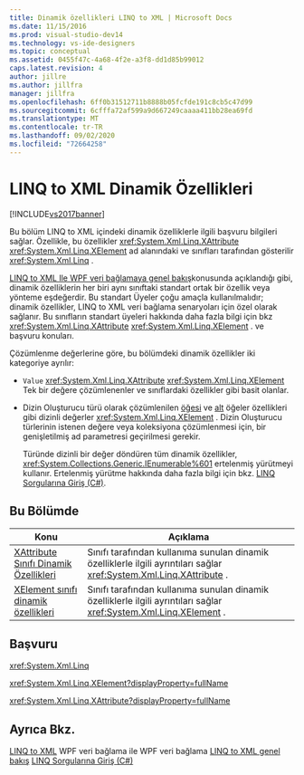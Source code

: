 ```yaml
---
title: Dinamik özellikleri LINQ to XML | Microsoft Docs
ms.date: 11/15/2016
ms.prod: visual-studio-dev14
ms.technology: vs-ide-designers
ms.topic: conceptual
ms.assetid: 0455f47c-4a68-4f2e-a3f8-dd1d85b99012
caps.latest.revision: 4
author: jillre
ms.author: jillfra
manager: jillfra
ms.openlocfilehash: 6ff0b31512711b8888b05fcfde191c8cb5c47d99
ms.sourcegitcommit: 6cfffa72af599a9d667249caaaa411bb28ea69fd
ms.translationtype: MT
ms.contentlocale: tr-TR
ms.lasthandoff: 09/02/2020
ms.locfileid: "72664258"
---
```

# <a name="linq-to-xml-dynamic-properties"></a>LINQ to XML Dinamik Özellikleri
[!INCLUDE[vs2017banner](../includes/vs2017banner.md)]

Bu bölüm LINQ to XML içindeki dinamik özelliklerle ilgili başvuru bilgileri sağlar. Özellikle, bu özellikler <xref:System.Xml.Linq.XAttribute> <xref:System.Xml.Linq.XElement> ad alanındaki ve sınıfları tarafından gösterilir <xref:System.Xml.Linq> .

 [LINQ to XML Ile WPF veri bağlamaya genel bakış](../designers/wpf-data-binding-with-linq-to-xml-overview.md)konusunda açıklandığı gibi, dinamik özelliklerin her biri aynı sınıftaki standart ortak bir özellik veya yönteme eşdeğerdir. Bu standart Üyeler çoğu amaçla kullanılmalıdır; dinamik özellikler, LINQ to XML veri bağlama senaryoları için özel olarak sağlanır. Bu sınıfların standart üyeleri hakkında daha fazla bilgi için bkz <xref:System.Xml.Linq.XAttribute> <xref:System.Xml.Linq.XElement> . ve başvuru konuları.

 Çözümlenme değerlerine göre, bu bölümdeki dinamik özellikler iki kategoriye ayrılır:

- `Value` <xref:System.Xml.Linq.XAttribute> <xref:System.Xml.Linq.XElement> Tek bir değere çözümlenenler ve sınıflardaki özellikler gibi basit olanlar.

- Dizin Oluşturucu türü olarak çözümlenilen [öğesi](../designers/elements-xelement-dynamic-property.md) ve [alt](../designers/descendants-xelement-dynamic-property.md) öğeler özellikleri gibi dizinli değerler <xref:System.Xml.Linq.XElement> . Dizin Oluşturucu türlerinin istenen değere veya koleksiyona çözümlenmesi için, bir genişletilmiş ad parametresi geçirilmesi gerekir.

  Türünde dizinli bir değer döndüren tüm dinamik özellikler, <xref:System.Collections.Generic.IEnumerable%601> ertelenmiş yürütmeyi kullanır. Ertelenmiş yürütme hakkında daha fazla bilgi için bkz. [LINQ Sorgularına Giriş (C#)](https://msdn.microsoft.com/library/37895c02-268c-41d5-be39-f7d936fa88a8).

## <a name="in-this-section"></a>Bu Bölümde

|Konu|Açıklama|
|-----------|-----------------|
|[XAttribute Sınıfı Dinamik Özellikleri](../designers/xattribute-class-dynamic-properties.md)|Sınıfı tarafından kullanıma sunulan dinamik özelliklerle ilgili ayrıntıları sağlar <xref:System.Xml.Linq.XAttribute> .|
|[XElement sınıfı dinamik özellikleri](../designers/xelement-class-dynamic-properties.md)|Sınıfı tarafından kullanıma sunulan dinamik özelliklerle ilgili ayrıntıları sağlar <xref:System.Xml.Linq.XElement> .|

## <a name="reference"></a>Başvuru
 <xref:System.Xml.Linq>

 <xref:System.Xml.Linq.XElement?displayProperty=fullName>

 <xref:System.Xml.Linq.XAttribute?displayProperty=fullName>

## <a name="see-also"></a>Ayrıca Bkz.
 [LINQ to XML](../designers/wpf-data-binding-with-linq-to-xml.md) WPF veri bağlama ile WPF veri bağlama [LINQ to XML genel bakış](../designers/wpf-data-binding-with-linq-to-xml-overview.md) [LINQ Sorgularına Giriş (C#)](https://msdn.microsoft.com/library/37895c02-268c-41d5-be39-f7d936fa88a8)
